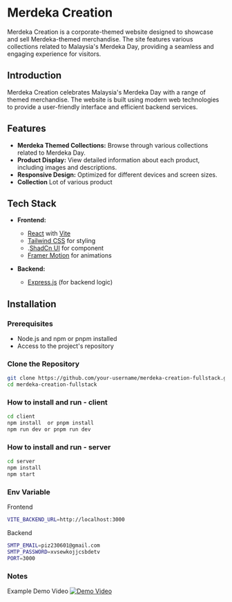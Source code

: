 # Merdeka Creation

Merdeka Creation is a corporate-themed website designed to showcase and sell Merdeka-themed merchandise. The site features various collections related to Malaysia's Merdeka Day, providing a seamless and engaging experience for visitors.

## Introduction

Merdeka Creation celebrates Malaysia's Merdeka Day with a range of themed merchandise. The website is built using modern web technologies to provide a user-friendly interface and efficient backend services.

## Features

- **Merdeka Themed Collections:** Browse through various collections related to Merdeka Day.
- **Product Display:** View detailed information about each product, including images and descriptions.
- **Responsive Design:** Optimized for different devices and screen sizes.
- **Collection** Lot of various product 
## Tech Stack

- **Frontend:** 
  - [React](https://reactjs.org/) with [Vite](https://vitejs.dev/)
  - [Tailwind CSS](https://tailwindcss.com/) for styling
  - .[ShadCn UI](https://ui.shadcn.com/docs) for component
  - [Framer Motion](https://www.framer.com/api/motion/) for animations

- **Backend:** 
  - [Express.js](https://expressjs.com/) (for backend logic)

## Installation

### Prerequisites

- Node.js and npm or pnpm installed
- Access to the project's repository

### Clone the Repository

```bash
git clone https://github.com/your-username/merdeka-creation-fullstack.git
cd merdeka-creation-fullstack
```

### How to install and run - client
```bash
cd client
npm install  or pnpm install
npm run dev or pnpm run dev
```

### How to install and run - server
```bash
cd server
npm install 
npm start
```

### Env Variable
Frontend
```bash
VITE_BACKEND_URL=http://localhost:3000
```

Backend
```bash
SMTP_EMAIL=piz230601@gmail.com
SMTP_PASSWORD=xvsewkojjcsbdetv
PORT=3000
```

### Notes
Example Demo Video
[![Demo Video](https://upload.wikimedia.org/wikipedia/commons/4/4c/Logo_YouTube_%28en_PNG%29.png)](https://youtu.be/_wySMKn6LgE)

